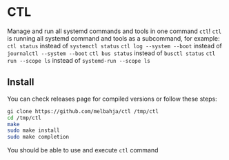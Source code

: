 # CTL
Manage and run all systemd commands and tools in one command `ctl`!
`ctl` is running all systemd command and tools as a subcommand, for example: 
`ctl status` instead of `systemctl status` 
`ctl log --system --boot` instead of `journalctl --system --boot` 
`ctl bus status` instead of `busctl status`
`ctl run --scope ls` instead of `systemd-run --scope ls`

## Install
You can check releases page for compiled versions or follow these steps:
```bash
gi clone https://github.com/melbahja/ctl /tmp/ctl
cd /tmp/ctl
make
sudo make install
sudo make completion
```
You should be able to use and execute `ctl` command
